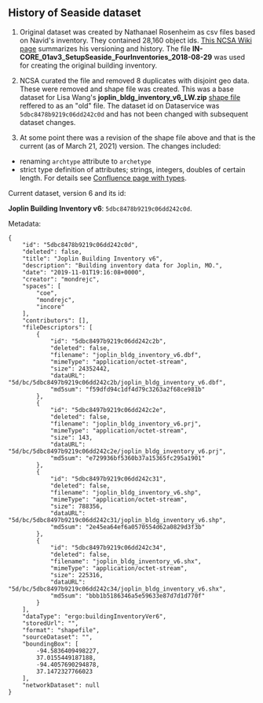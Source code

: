 ## History of Seaside dataset


1. Original dataset was created by Nathanael Rosenheim as csv files based on Navid's inventory. They contained 28,160 object ids. [This NCSA Wiki page](https://opensource.ncsa.illinois.edu/confluence/display/INCORE1/Joplin+Datasets) summarizes his versioning 
   and history. The file **IN-CORE_01av3_SetupSeaside_FourInventories_2018-08-29** was used for creating the original building inventory.

2. NCSA curated the file and removed 8 duplicates with disjoint geo data. These were removed and shape file was created. This was a base dataset for Lisa Wang's 
   **joplin_bldg_inventory_v6_LW.zip** [shape file](joplin_bldg_inventory_v6_LW.zip) reffered to as an "old" file. The dataset id on Dataservice was `5dbc8478b9219c06dd242c0d` and has not been changed with subsequent dataset changes.
   
3. At some point there was a revision of the shape file above and that is the current (as of March 21, 2021) version. The changes included:
    
- renaming `archtype` attribute to `archetype`
- strict type definition of attributes; strings, integers, doubles of certain length. For details see [Confluence page with types](https://opensource.ncsa.illinois.edu/confluence/display/INCORE1/Building+Inventory+Datatype+Schema).
   
Current dataset, version 6 and its id:

**Joplin Building Inventory v6**: `5dbc8478b9219c06dd242c0d`.

Metadata:

```
{
    "id": "5dbc8478b9219c06dd242c0d",
    "deleted": false,
    "title": "Joplin Building Inventory v6",
    "description": "Building inventory data for Joplin, MO.",
    "date": "2019-11-01T19:16:08+0000",
    "creator": "mondrejc",
    "spaces": [
        "coe",
        "mondrejc",
        "incore"
    ],
    "contributors": [],
    "fileDescriptors": [
        {
            "id": "5dbc8497b9219c06dd242c2b",
            "deleted": false,
            "filename": "joplin_bldg_inventory_v6.dbf",
            "mimeType": "application/octet-stream",
            "size": 24352442,
            "dataURL": "5d/bc/5dbc8497b9219c06dd242c2b/joplin_bldg_inventory_v6.dbf",
            "md5sum": "f59dfd94c1df4d79c3263a2f68ce981b"
        },
        {
            "id": "5dbc8497b9219c06dd242c2e",
            "deleted": false,
            "filename": "joplin_bldg_inventory_v6.prj",
            "mimeType": "application/octet-stream",
            "size": 143,
            "dataURL": "5d/bc/5dbc8497b9219c06dd242c2e/joplin_bldg_inventory_v6.prj",
            "md5sum": "e729936bf5360b37a15365fc295a1901"
        },
        {
            "id": "5dbc8497b9219c06dd242c31",
            "deleted": false,
            "filename": "joplin_bldg_inventory_v6.shp",
            "mimeType": "application/octet-stream",
            "size": 788356,
            "dataURL": "5d/bc/5dbc8497b9219c06dd242c31/joplin_bldg_inventory_v6.shp",
            "md5sum": "2e45ea64ef6a0570554d62a0829d3f3b"
        },
        {
            "id": "5dbc8497b9219c06dd242c34",
            "deleted": false,
            "filename": "joplin_bldg_inventory_v6.shx",
            "mimeType": "application/octet-stream",
            "size": 225316,
            "dataURL": "5d/bc/5dbc8497b9219c06dd242c34/joplin_bldg_inventory_v6.shx",
            "md5sum": "bbb1b5186346a5e59633e87d7d1d770f"
        }
    ],
    "dataType": "ergo:buildingInventoryVer6",
    "storedUrl": "",
    "format": "shapefile",
    "sourceDataset": "",
    "boundingBox": [
        -94.5836409498227,
        37.0155449187188,
        -94.4057690294878,
        37.1472327766023
    ],
    "networkDataset": null
}
```

